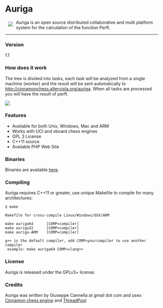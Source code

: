 Auriga
==========
<a href="https://en.wikipedia.org/wiki/Auriga_%28slave%29"><img src="http://cinnamonchess.altervista.org/auriga/img/logo.jpg" align="left" hspace="10" vspace="6"></a>

Auriga is an open source distributed collaborative and multi platform system for the calculation of the function Perft.

----------

### Version
1.1

### How does it work

The tree is divided into tasks, each task will be analyzed from a single machine (worker) and the result will be sent automatically to http://cinnamonchess.altervista.org/auriga. When all tasks are processed you will have the result of perft.
 
<img src="http://cinnamonchess.altervista.org/auriga/img/auriga.png">


### Features

- Available for both Unix, Windows, Mac and ARM
- Works with UCI and xboard chess engines
- GPL 3 License
- C++11 source
- Available PHP Web Site


### Binaries

Binaries are available [here][1].


### Compiling

Auriga requires C++11 or greater, use unique Makefile to compile for many architectures:

    $ make

    Makefile for cross-compile Linux/Windows/OSX/ARM

    make auriga64      [COMP=compiler]
    make auriga32      [COMP=compiler]
    make auriga-ARM    [COMP=compiler]

    g++ is the default compiler, add COMP=yourcompiler to use another compiler
     example: make auriga64 COMP=clang++



### License

Auriga is released under the GPLv3+ license.

### Credits

Auriga was written by Giuseppe Cannella at gmail dot com and uses [Cinnamon chess engine][2] and [ThreadPool][3]

  [1]: http://cinnamonchess.altervista.org/auriga/download.php
  [2]: http://cinnamonchess.altervista.org/
  [3]: https://github.com/gekomad/ThreadPool
